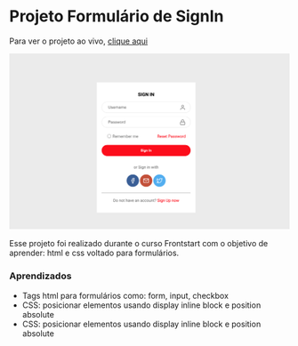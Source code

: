 # Projeto Formulário de SignIn

Para ver o projeto ao vivo, [clique aqui ](https://coderandressa.github.io/signin2/)

![Projeto Preview](https://github.com/isadorastan/signinform/blob/master/assets/project-preview.png?raw=true)

Esse projeto foi realizado durante o curso Frontstart com o objetivo de aprender: html e css voltado para formulários. 

### Aprendizados
- Tags html para formulários como: form, input, checkbox
- CSS: posicionar elementos usando display inline block e position absolute
- CSS: posicionar elementos usando display inline block e position absolute